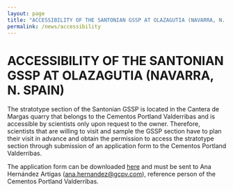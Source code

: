 ```yaml
---
layout: page
title: "ACCESSIBILITY OF THE SANTONIAN GSSP AT OLAZAGUTIA (NAVARRA, N. SPAIN)"
permalink: /news/accessibility
---
```

# ACCESSIBILITY OF THE SANTONIAN GSSP AT OLAZAGUTIA (NAVARRA, N. SPAIN)

The stratotype section of the Santonian GSSP is located in the Cantera de Margas quarry that belongs to the Cementos Portland Valderribas and is accessible by scientists only upon request to the owner. Therefore, scientists that are willing to visit and sample the GSSP section have to plan their visit in advance and obtain the permission to access the stratotype section through submission of an application form to the Cementos Portland Valderribas.

The application form can be downloaded [here](files/Form-Santonian-GSSP.doc) and must be sent to Ana Hernández Artigas (<ana.hernandez@gcpv.com>), reference person of the Cementos Portland Valderribas.
